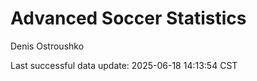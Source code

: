 # Advanced Soccer Statistics
Denis Ostroushko

<!-- gfm -->

Last successful data update: 2025-06-18 14:13:54 CST
